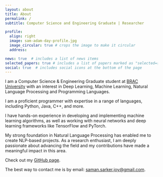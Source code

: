 ```yaml
---
layout: about
title: About
permalink: /
subtitle: Computer Science and Engineering Graduate | Researcher

profile:
  align: right
  image: sam-adam-day-profile.jpg
  image_circular: true # crops the image to make it circular
  address:

news: true  # includes a list of news items
selected_papers: true # includes a list of papers marked as "selected={true}"
social: true  # includes social icons at the bottom of the page
---
```


I am a Computer Science & Engineering Graduate student at [BRAC University](https://www.bracu.ac.bd/) with an interest in Deep Learning, Machine Learning, Natural Language Processing and Programming Languages.

I am a proficient programmer with expertise in a range of languages, including Python, Java, C++, and more. 

I have hands-on experience in developing and implementing machine learning algorithms, as well as working with neural networks and deep learning frameworks like TensorFlow and PyTorch. 

My strong foundation in Natural Language Processing has enabled me to create NLP-based projects. As a research enthusiast, I am deeply passionate about advancing the field and my contributions have made a meaningful impact in this area.

Check out my [GitHub page](https://github.com/samanjoy2).

The best way to contact me is by email: [saman.sarker.joy@gmail.com](mailto:saman.sarker.joy@gmail.com).